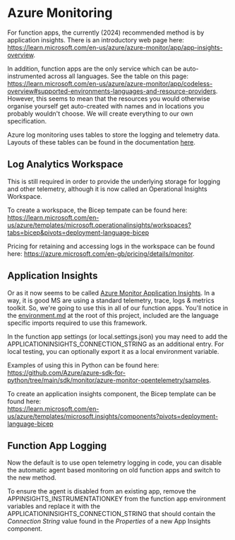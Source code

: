 # Azure Monitoring
For function apps, the currently (2024) recommended method is by application insights.  There is an introductory web page here: https://learn.microsoft.com/en-us/azure/azure-monitor/app/app-insights-overview.  

In addition, function apps are the only service which can be auto-instrumented across all languages.  See the table on this page: https://learn.microsoft.com/en-us/azure/azure-monitor/app/codeless-overview#supported-environments-languages-and-resource-providers.  However, this seems to mean that the resources you would otherwise organise yourself get auto-created with names and in locations you probably wouldn't choose.  We will create everything to our own specification.  

Azure log monitoring uses tables to store the logging and telemetry data.  Layouts of these tables can be found in the documentation [here](https://learn.microsoft.com/en-us/azure/azure-monitor/reference/tables/tables-resourcetype).  

## Log Analytics Workspace
This is still required in order to provide the underlying storage for logging and other telemetry, although it is now called an Operational Insights Workspace.  

To create a workspace, the Bicep tempate can be found here:  
https://learn.microsoft.com/en-us/azure/templates/microsoft.operationalinsights/workspaces?tabs=bicep&pivots=deployment-language-bicep  
  
Pricing for retaining and accessing logs in the workspace can be found here:  https://azure.microsoft.com/en-gb/pricing/details/monitor.  
  
## Application Insights
Or as it now seems to be called [Azure Monitor Application Insights](https://learn.microsoft.com/en-us/azure/azure-monitor/app/opentelemetry-enable?tabs=python#enable-azure-monitor-application-insights).  In a way, it is good MS are using a standard telemetry, trace, logs & metrics toolkit.  So, we're going to use this in all of our function apps.  You'll notice in the [environment.md](/environment.md) at the root of this project, included are the language specific imports required to use this framework.  

In the function app settings (or local.settings.json)  you may need to add the APPLICATIONINSIGHTS_CONNECTION_STRING as an additional entry.  For local testing, you can optionally export it as a local environment variable.  

Examples of using this in Python can be found here:  https://github.com/Azure/azure-sdk-for-python/tree/main/sdk/monitor/azure-monitor-opentelemetry/samples.  

To create an application insights component, the Bicep template can be found here:  
https://learn.microsoft.com/en-us/azure/templates/microsoft.insights/components?pivots=deployment-language-bicep  

## Function App Logging
Now the default is to use open telemetry logging in code, you can disable the automatic agent based monitoring on old function apps and switch to the new method.  

To ensure the agent is disabled from an existing app, remove the APPINSIGHTS_INSTRUMENTATIONKEY from the function app environment variables and replace it with the APPLICATIONINSIGHTS_CONNECTION_STRING that should contain the *Connection String* value found in the *Properties* of a new App Insights component.




